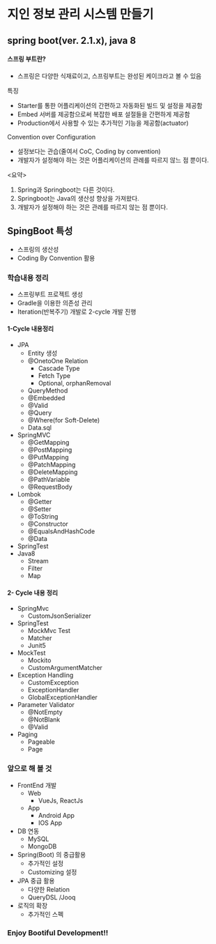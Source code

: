 # 지인 정보 관리 시스템 만들기

## spring boot(ver. 2.1.x), java 8

#### 스프링 부트란?

- 스프링은 다양한 식재료이고, 스프링부트는 완성된 케이크라고 볼 수 있음

특징

* Starter를 통한 어플리케이션의 간편하고 자동화된 빌드 및 설정을 제공함
* Embed 서버를 제공함으로써 복잡한 배포 설절들을 간편하게 제공함
* Production에서 사용할 수 있는 추가적인 기능을 제공함(actuator)

Convention over Configuration

* 설정보다는 관습(줄여서 CoC, Coding by convention)
* 개발자가 설정해야 하는 것은 어플리케이션의 관례를 따르지 않느 점 뿐이다.

<요약>

1. Spring과 Springboot는 다른 것이다.
2. Springboot는 Java의 생산성 향상을 가져왔다.
3. 개발자가 설정해야 하는 것은 관례를 따르지 않는 점 뿐이다.





## SpingBoot 특성

* 스프링의 생산성
* Coding By Convention 활용



### 학습내용 정리

* 스프링부트 프로젝트 생성
* Gradle을 이용한 의존성 관리
* Iteration(반복주기) 개발로 2-cycle 개발 진행



#### 1-Cycle 내용정리

* JPA
  * Entity 생성
  * @OnetoOne Relation
    * Cascade Type
    * Fetch Type
    * Optional, orphanRemoval
  * QueryMethod
  * @Embedded
  * @Valid
  * @Query
  * @Where(for Soft-Delete)
  * Data.sql
* SpringMVC
  * @GetMapping
  * @PostMapping
  * @PutMapping
  * @PatchMapping
  * @DeleteMapping
  * @PathVariable
  * @RequestBody
* Lombok
  * @Getter
  * @Setter
  * @ToString
  * @Constructor
  * @EqualsAndHashCode
  * @Data
* SpringTest
* Java8
  * Stream
  * Filter
  * Map



#### 2- Cycle 내용 정리

* SpringMvc
  * CustomJsonSerializer
* SpringTest
  * MockMvc Test
  * Matcher
  * Junit5
* MockTest
  * Mockito
  * CustomArgumentMatcher
* Exception Handling
  * CustomException
  * ExceptionHandler
  * GlobalExceptionHandler
* Parameter Validator
  * @NotEmpty
  * @NotBlank
  * @Valid
* Paging
  * Pageable
  * Page<T>





### 앞으로 해 볼 것

* FrontEnd 개발
  * Web
    * VueJs, ReactJs
  * App
    * Android App
    * IOS App
* DB 연동
  * MySQL
  * MongoDB
* Spring(Boot) 의 중급활용
  * 추가적인 설정
  * Customizing 설정
* JPA 중급 활용
  * 다양한 Relation
  * QueryDSL /Jooq
* 로직의 확장
  * 추가적인 스펙

### Enjoy Bootiful Development!!

